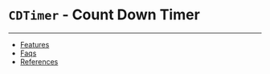 # `CDTimer` - Count Down Timer


---

- [Features](/docs/design/features.md)
- [Faqs](./docs/usage/faqs.md)
- [References](./docs/research/references.md)

